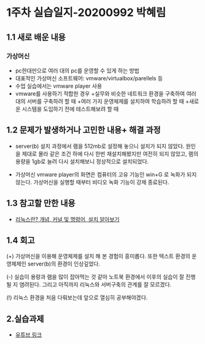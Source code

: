 # 1주차 실습일지-20200992 박혜림

## 1.1 새로 배운 내용
### 가상머신 
  * pc한대만으로 여러 대의 pc를 운영할 수 있게 하는 방법
  * 대표적인 가상머신 소프트웨어: vmware/virtualbox/parellels 등
  * 수업 실습에서는 vmware player 사용
  * vmware를 사용하기 적합한 경우
    +실무와 비슷한 네트워크 환경을 구축하여 여러 대의 서버를 구축하려 할 때
    +여러 가지 운영체제를 설치하여 학습하려 할 때
    +새로운 시스템을 도입하기 전에 테스트해보려 할 때

## 1.2 문제가 발생하거나 고민한 내용+ 해결 과정

  * server(b) 설치 과정에서 램을 512mb로 설정해 놓으니 설치가 되지 않았다. 원인을 제대로 몰라 같은 조건 하에 다시 한번 재설치해봤지만 여전히 되지 않았고, 
  램의 용량을 1gb로 늘려 다시 설치해보니 정상적으로 설치되었다.

  * 가상머신 vmware player의 화면은 컴퓨터의 고유 기능인 win+G 로 녹화가 되지 않는다. 가상머신을 실행할 때부터 비디오 녹화 기능이 강제 종료된다.

## 1.3 참고할 만한 내용
  * [리눅스란? 개념, 커널 및 명령어, 설치 알아보기](https://www.redhat.com/ko/topics/linux/what-is-linux) 

## 1.4 회고

 (+) 가상머신을 이용해 운영체제를 설치 해 본 경험이 흥미롭다. 또한 텍스트 환경의 운영체제인 server(b)의 환경이 인상깊었다.  
 
 (-) 실습이 용량과 램을 많이 잡아먹는 것 같아 노트북 환경에서 이후의 실습이 잘 진행될 지 염려된다. 그리고 아직까지 리눅스와 서버구축의 관계를 잘 모르겠다.
 
 (!) 리눅스 환경을 처음 다뤄보는데 앞으로 열심히 공부해야겠다.

## 2.실습과제
* [유튜브 링크](https://youtu.be/ilX9Y1r7-LU)
